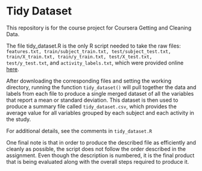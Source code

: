 Tidy Dataset
===================

This repository is for the course project for Coursera Getting and Cleaning Data.

The file tidy_dataset.R is the only R script needed to take the raw files: `features.txt, train/subject_train.txt, test/subject_test.txt, train/X_train.txt, train/y_train.txt, test/X_test.txt, test/y_test.txt`, and `activity_labels.txt`, which were provided online [here](https://d396qusza40orc.cloudfront.net/getdata%2Fprojectfiles%2FUCI%20HAR%20Dataset.zip).

After downloading the corresponding files and setting the working directory, running the function `tidy_dataset()` will pull together the data and labels from each file to produce a single merged dataset of all the variables that report a mean or standard deviation. This dataset is then used to produce a summary file called `tidy_dataset.csv`, which provides the average value for all variables grouped by each subject and each activity in the study.

For additional details, see the comments in `tidy_dataset.R`

One final note is that in order to produce the described file as efficiently and cleanly as possible, the script does not follow the order described in the assignment. Even though the description is numbered, it is the final product that is being evaluated along with the overall steps required to produce it.